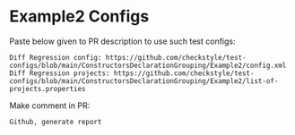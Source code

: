# Example2 Configs
Paste below given to PR description to use such test configs:
```
Diff Regression config: https://github.com/checkstyle/test-configs/blob/main/ConstructorsDeclarationGrouping/Example2/config.xml
Diff Regression projects: https://github.com/checkstyle/test-configs/blob/main/ConstructorsDeclarationGrouping/Example2/list-of-projects.properties
```
Make comment in PR:
```
Github, generate report
```
